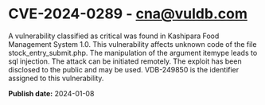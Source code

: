 # CVE-2024-0289 - cna@vuldb.com

A vulnerability classified as critical was found in Kashipara Food Management System 1.0. This vulnerability affects unknown code of the file stock_entry_submit.php. The manipulation of the argument itemype leads to sql injection. The attack can be initiated remotely. The exploit has been disclosed to the public and may be used. VDB-249850 is the identifier assigned to this vulnerability.

**Publish date:** 2024-01-08
